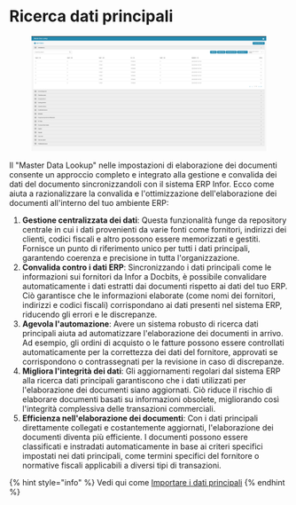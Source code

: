 # Ricerca dati principali

<figure><img src="../../../.gitbook/assets/Bildschirmfoto 2024-05-08 um 11.14.26.png" alt=""><figcaption></figcaption></figure>

Il "Master Data Lookup" nelle impostazioni di elaborazione dei documenti consente un approccio completo e integrato alla gestione e convalida dei dati del documento sincronizzandoli con il sistema ERP Infor. Ecco come aiuta a razionalizzare la convalida e l'ottimizzazione dell'elaborazione dei documenti all'interno del tuo ambiente ERP:

1. **Gestione centralizzata dei dati**: Questa funzionalità funge da repository centrale in cui i dati provenienti da varie fonti come fornitori, indirizzi dei clienti, codici fiscali e altro possono essere memorizzati e gestiti. Fornisce un punto di riferimento unico per tutti i dati principali, garantendo coerenza e precisione in tutta l'organizzazione.
2. **Convalida contro i dati ERP**: Sincronizzando i dati principali come le informazioni sui fornitori da Infor a Docbits, è possibile convalidare automaticamente i dati estratti dai documenti rispetto ai dati del tuo ERP. Ciò garantisce che le informazioni elaborate (come nomi dei fornitori, indirizzi e codici fiscali) corrispondano ai dati presenti nel sistema ERP, riducendo gli errori e le discrepanze.
3. **Agevola l'automazione**: Avere un sistema robusto di ricerca dati principali aiuta ad automatizzare l'elaborazione dei documenti in arrivo. Ad esempio, gli ordini di acquisto o le fatture possono essere controllati automaticamente per la correttezza dei dati del fornitore, approvati se corrispondono o contrassegnati per la revisione in caso di discrepanze.
4. **Migliora l'integrità dei dati**: Gli aggiornamenti regolari dal sistema ERP alla ricerca dati principali garantiscono che i dati utilizzati per l'elaborazione dei documenti siano aggiornati. Ciò riduce il rischio di elaborare documenti basati su informazioni obsolete, migliorando così l'integrità complessiva delle transazioni commerciali.
5. **Efficienza nell'elaborazione dei documenti**: Con i dati principali direttamente collegati e costantemente aggiornati, l'elaborazione dei documenti diventa più efficiente. I documenti possono essere classificati e instradati automaticamente in base ai criteri specifici impostati nei dati principali, come termini specifici del fornitore o normative fiscali applicabili a diversi tipi di transazioni.

{% hint style="info" %}
Vedi qui come [Importare i dati principali](../../setup/importing-customer-master-data/)
{% endhint %}
